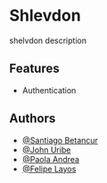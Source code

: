 
# Shlevdon
shelvdon description
## Features

- Authentication



## Authors

- [@Santiago Betancur](https://www.github.com/TiagoBG)
- [@John Uribe](https://www.github.com/johnuribe17)
- [@Paola Andrea](https://www.github.com/paolandrea18)
- [@Felipe Layos](https://www.github.com/jfelipelayos)
